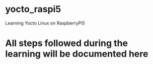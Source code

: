 # yocto_raspi5
Learning Yocto Linux on RaspberryPi5

All steps followed during the learning will be documented here
==============================================================
